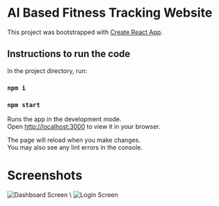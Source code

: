 # AI Based Fitness Tracking Website

This project was bootstrapped with [Create React App](https://github.com/facebook/create-react-app).

## Instructions to run the code

In the project directory, run:

### `npm i`

### `npm start`

Runs the app in the development mode.\
Open [http://localhost:3000](http://localhost:3000) to view it in your browser.

The page will reload when you make changes.\
You may also see any lint errors in the console.

# Screenshots
![Dashboard Screen](https://github.com/gauthiii/fitness_tracker/assets/35861219/80495952-9c37-49e7-b317-0230ee22892d) \\
![Login Screen](https://github.com/gauthiii/fitness_tracker/assets/35861219/93b82a50-e30f-41a0-b554-3e496d9491c2)

